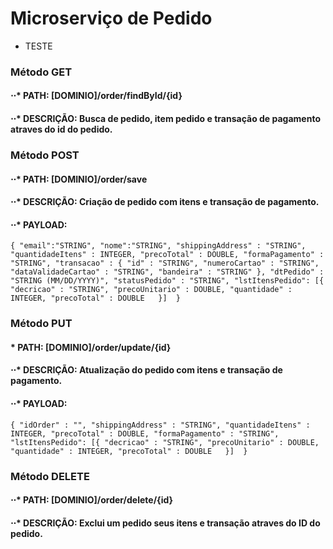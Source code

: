 # Microserviço de Pedido
* TESTE
### Método GET

#### ⋅⋅* PATH: [DOMINIO]/order/findById/{id}
#### ⋅⋅* DESCRIÇÃO: Busca de pedido, item pedido e transação de pagamento atraves do id do pedido.


### Método POST

#### ⋅⋅* PATH: [DOMINIO]/order/save
#### ⋅⋅* DESCRIÇÃO: Criação de pedido com itens e transação de pagamento.
#### ⋅⋅* PAYLOAD: 
`
{
    "email":"STRING",
    "nome":"STRING",
    "shippingAddress" : "STRING",
    "quantidadeItens" : INTEGER,
    "precoTotal" : DOUBLE,
    "formaPagamento" : "STRING",
    "transacao" : {
    	"id" : "STRING",
    	"numeroCartao" : "STRING",
    	"dataValidadeCartao" : "STRING",
    	"bandeira" : "STRING"
    },
    "dtPedido" : "STRING (MM/DD/YYYY)",
    "statusPedido" : "STRING",
    "lstItensPedido":
    	[{
    		 "decricao" : "STRING",
		     "precoUnitario" : DOUBLE,
		     "quantidade" : INTEGER,
		     "precoTotal" : DOUBLE	
    	}] 
}
`
### Método PUT

#### * PATH: [DOMINIO]/order/update/{id}
#### ⋅⋅* DESCRIÇÃO: Atualização do pedido com itens e transação de pagamento.
#### ⋅⋅* PAYLOAD: 
`
{
    "idOrder" : "",
    "shippingAddress" : "STRING",
    "quantidadeItens" : INTEGER,
    "precoTotal" : DOUBLE,
    "formaPagamento" : "STRING",
    "lstItensPedido":
    	[{
    		 "decricao" : "STRING",
		 "precoUnitario" : DOUBLE,
		 "quantidade" : INTEGER,
		 "precoTotal" : DOUBLE	
    	}] 
}
`
### Método DELETE

#### ⋅⋅* PATH: [DOMINIO]/order/delete/{id}
#### ⋅⋅* DESCRIÇÃO: Exclui um pedido seus itens e transação atraves do ID do pedido.


